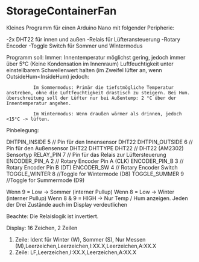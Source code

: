 # StorageContainerFan

Kleines Programm für einen Arduino Nano mit folgender Peripherie:

-2x DHT22 für innen und außen
-Relais für Lüfteransteuerung
-Rotary Encoder
-Toggle Switch für Sommer und Wintermodus

Programm soll:
              Immer:          Innentemperatur möglichst gering, jedoch immer über 5°C
                              (Keine Kondensation im Innenraum)
                              Luftfeuchtigkeit unter einstellbarem Schwellenwert halten (im Zweifel lüfter an, wenn OutsideHum<InsideHum) jedoch:

              Im Sommermodus: Primär die tiefstmögliche Temperatur anstreben, ohne die Luftfeuchtigkeit drastisch zu steigern. Bei Hum. überschreitung soll der Lüfter nur bei Außentemp: 2 °C über der Innentemperatur angehen.

              Im Wintermodus: Wenn draußen wärmer als drinnen, jedoch <15°C -> lüften.

Pinbelegung:

DHTPIN_INSIDE 5    // Pin für den Innensensor DHT22
DHTPIN_OUTSIDE 6   // Pin für den Außensensor DHT22
DHTTYPE DHT22      // DHT22 (AM2302) Sensortyp
RELAY_PIN 7        // Pin für das Relais zur Lüftersteuerung
ENCODER_PIN_A 2    // Rotary Encoder Pin A (CLK)
ENCODER_PIN_B 3    // Rotary Encoder Pin B (DT)
ENCODER_SW 4       // Rotary Encoder Switch
TOGGLE_WINTER 8    //Toggle for Wintermode (D8)
TOGGLE_SUMMER 9    //Toggle for Summermode (D9)

Wenn 9 = Low -> Sommer (interner Pullup)
Wenn 8 = Low -> Winter (interner Pullup)
Wenn 8 & 9 = HIGH -> Nur Temp / Hum anzeigen. 
Jeden der Drei Zustände auch im Display verdeutlichen

Beachte:
Die Relaislogik ist invertiert.

Display:
16 Zeichen, 2 Zeilen
1. Zeile: Ident für Winter (W), Sommer (S), Nur Messen (M),Leerzeichen,Leerzeichen,I:XX.X,Leerzeichen,A:XX.X 
2. Zeile: LF,Leerzeichen,I:XX.X,Leerzeichen,A:XX.X
   
